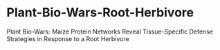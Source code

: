 # Plant-Bio-Wars-Root-Herbivore
Plant Bio-Wars: Maize Protein Networks Reveal Tissue-Specific Defense Strategies in Response to a Root Herbivore
